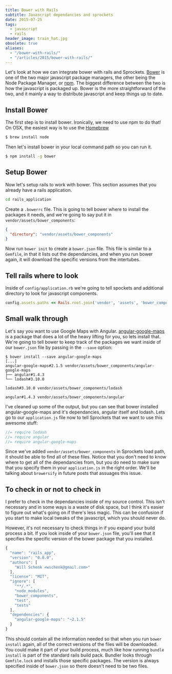 ```yaml
---
title: Bower with Rails
subtitle: Javascript dependancies and sprockets
date: 2015-07-25
tags:
  - javascript
  - rails
header_image: train_hat.jpg
obsolete: true
aliases:
  - "/bower-with-rails/"
  - "/articles/2015/bower-with-rails/"
---
```


Let's look at how we can integrate bower with rails and Sprockets. [Bower](http://bower.io) is one of the two major javascript package managers, the other being the Node Package Manager, or [npm](https://www.npmjs.com). The biggest difference between the two is how the javascript is packaged up. Bower is the more straightforward of the two, and it mainly a way to distribute javascript and keep things up to date.

## Install Bower

The first step is to install bower. Ironically, we need to use npm to do that! On OSX, the easiest way is to use the [Homebrew](http://brew.sh)

```bash
$ brew install node
```

Then let's install bower in your local command path so you can run it.

```bash
$ npm install -g bower
```

## Setup Bower

Now let's setup rails to work with bower. This section assumes that you already have a rails application.

```bash
cd rails_application
```

Create a `.bowerrc` file. This is going to tell bower where to install the packages it needs, and we're going to say put it in `vendor/assets/bower_components`:

```json
{
  "directory": "vendor/assets/bower_components"
}
```

Now run `bower init` to create a `bower.json` file. This file is similar to a `Gemfile`, in that it lists out the dependancies, and when you run bower again, it will download the specific versions from the intertubes.

## Tell rails where to look

Inside of `config/application.rb` we're going to tell spockets and additional directory to look for javascript components.

```ruby
config.assets.paths << Rails.root.join('vendor', 'assets', 'bower_components')
```

## Small walk through

Let's say you want to use Google Maps with Angular. [angular-google-maps](http://angular-ui.github.io/angular-google-maps/#!/) is a package that does a lot of the heavy lifting for you, so lets install that. We're going to tell bower to keep track of the packages we want inside of our `bower.json` file by passing in the `--save` option:

```
$ bower install --save angular-google-maps
[...]
angular-google-maps#2.1.5 vendor/assets/bower_components/angular-google-maps
├── angular#1.4.3
└── lodash#3.10.0

lodash#3.10.0 vendor/assets/bower_components/lodash

angular#1.4.3 vendor/assets/bower_components/angular
```

I've cleaned up some of the output, but you can see that bower installed angular-google-maps and it's dependancies, angular itself and lodash. Lets go to our `application.js` file now to tell Sprockets that we want to use this awesome stuff:

```js
//= require lodash
//= require angular
//= require angular-google-maps
```

Since we've added `vendor/assets/bower_components` in Sprockets load path, it should be able to find all of these files. Notice that you don't need to know where to get all of the dependancies from, but you do need to make sure that you specify them in your `application.js` in the right order. We'll be talking about `browersify` in future posts that assuages this issue.

## To check in or not to check in

I prefer to check in the dependancies inside of my source control. This isn't necessary and in some ways is a waste of disk space, but I think it's easier to figure out what's going on if there's less magic. This can be confusion if you start to make local tweaks of the javascript, which you should never do.

However, it's not necessary to check things in if you expand your build process a bit. If you look inside of your `bower.json` file, you'll see that it specifies the specific version of the bower package that you installed.

```js
{
  "name": "rails_app",
  "version": "0.0.0",
  "authors": [
    "Will Schenk <wschenk@gmail.com>"
  ],
  "license": "MIT",
  "ignore": [
    "**/.*",
    "node_modules",
    "bower_components",
    "test",
    "tests"
  ],
  "dependencies": {
    "angular-google-maps": "~2.1.5"
  }
}
```

This should contain all the information needed so that when you run `bower install` again, all of the correct versions of the files will be downloaded. You could make it part of your build process, much like how running `bundle install` is part of the standard rails build pack. Bundler looks through `Gemfile.lock` and installs those specific packages. The version is always specified inside of `bower.json` so there doesn't need to be two files.
